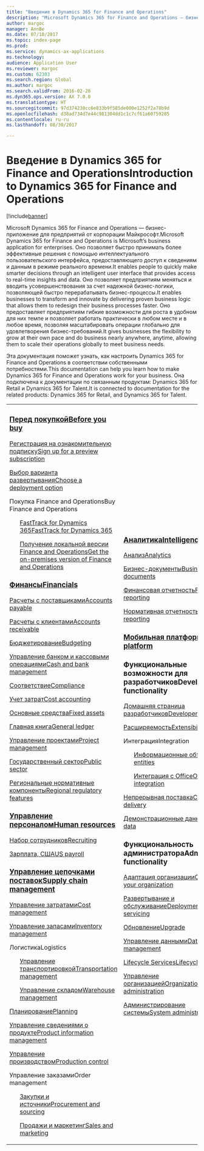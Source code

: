 ```yaml
---
title: "Введение в Dynamics 365 for Finance and Operations"
description: "Microsoft Dynamics 365 for Finance and Operations — бизнес-приложение для предприятий от корпорации Майкрософт. Эта страница поможет вам ознакомиться с продуктом и начать работу с ним."
author: margoc
manager: AnnBe
ms.date: 07/10/2017
ms.topic: index-page
ms.prod: 
ms.service: dynamics-ax-applications
ms.technology: 
audience: Application User
ms.reviewer: margoc
ms.custom: 62303
ms.search.region: Global
ms.author: margoc
ms.search.validFrom: 2016-02-28
ms.dyn365.ops.version: AX 7.0.0
ms.translationtype: HT
ms.sourcegitcommit: 97d374230cc6e833b9f585de000e1252f2a78b9d
ms.openlocfilehash: d38ad734d7e44c981304dd1c1c7cf61a60759285
ms.contentlocale: ru-ru
ms.lasthandoff: 08/30/2017

---
```


# <a name="introduction-to-dynamics-365-for-finance-and-operations"></a><span data-ttu-id="87515-104">Введение в Dynamics 365 for Finance and Operations</span><span class="sxs-lookup"><span data-stu-id="87515-104">Introduction to Dynamics 365 for Finance and Operations</span></span>
[!include[banner](includes/banner.md)]

<span data-ttu-id="87515-105">Microsoft Dynamics 365 for Finance and Operations — бизнес-приложение для предприятий от корпорации Майкрософт.</span><span class="sxs-lookup"><span data-stu-id="87515-105">Microsoft Dynamics 365 for Finance and Operations is Microsoft’s business application for enterprises.</span></span> <span data-ttu-id="87515-106">Оно позволяет быстро принимать более эффективные решения с помощью интеллектуального пользовательского интерфейса, предоставляющего доступ к сведениям и данным в режиме реального времени.</span><span class="sxs-lookup"><span data-stu-id="87515-106">It enables people to quickly make smarter decisions through an intelligent user interface that provides access to real-time insights and data.</span></span> <span data-ttu-id="87515-107">Оно позволяет предприятиям меняться и вводить усовершенствования за счет надежной бизнес-логики, позволяющей быстро перерабатывать бизнес-процессы.</span><span class="sxs-lookup"><span data-stu-id="87515-107">It enables businesses to transform and innovate by delivering proven business logic that allows them to redesign their business processes faster.</span></span> <span data-ttu-id="87515-108">Оно предоставляет предприятиям гибкие возможности для роста в удобном для них темпе и позволяет работать практически в любом месте и в любое время, позволяя масштабировать операции глобально для удовлетворения бизнес-требований.</span><span class="sxs-lookup"><span data-stu-id="87515-108">It gives businesses the flexibility to grow at their own pace and do business nearly anywhere, anytime, allowing them to scale their operations globally to meet business needs.</span></span> 

<span data-ttu-id="87515-109">Эта документация поможет узнать, как настроить Dynamics 365 for Finance and Operations в соответствии собственными потребностями.</span><span class="sxs-lookup"><span data-stu-id="87515-109">This documentation can help you learn how to make Dynamics 365 for Finance and Operations work for your business.</span></span> <span data-ttu-id="87515-110">Она подключена к документации по связанным продуктам: Dynamics 365 for Retail и Dynamics 365 for Talent.</span><span class="sxs-lookup"><span data-stu-id="87515-110">It is connected to documentation for the related products: Dynamics 365 for Retail, and Dynamics 365 for Talent.</span></span> 

<table>
<colgroup>
<col width="33%" />
<col width="33%" />
<col width="33%" />
</colgroup>
<tbody>
<tr class="odd">
<td>
<h3><span data-ttu-id="87515-111"><a href="../fin-and-ops/get-started/before-you-buy">Перед покупкой</a></span><span class="sxs-lookup"><span data-stu-id="87515-111"><a href="../fin-and-ops/get-started/before-you-buy">Before you buy</a></span></span></h3>
<p><span data-ttu-id="87515-112"><a href="../dev-itpro/dev-tools/sign-up-preview-subscription">Регистрация на ознакомительную подписку</a></span><span class="sxs-lookup"><span data-stu-id="87515-112"><a href="../dev-itpro/dev-tools/sign-up-preview-subscription">Sign up for a preview subscription</a></span></span></p>
 <p><span data-ttu-id="87515-113"><a href="../dev-itpro/deployment/choose-deployment-type">Выбор варианта развертывания</a></span><span class="sxs-lookup"><span data-stu-id="87515-113"><a href="../dev-itpro/deployment/choose-deployment-type">Choose a deployment option</a></span></span></p>
<p><span data-ttu-id="87515-114">Покупка Finance and Operations</span><span class="sxs-lookup"><span data-stu-id="87515-114">Buy Finance and Operations</span></span></p>
 <ul style="list-style-type:none">
  <p><span data-ttu-id="87515-115"><a href="../fin-and-ops/get-started/fasttrack-dynamics-365-overview">FastTrack for Dynamics 365</a></span><span class="sxs-lookup"><span data-stu-id="87515-115"><a href="../fin-and-ops/get-started/fasttrack-dynamics-365-overview">FastTrack for Dynamics 365</a></span></span></p>
  <p><span data-ttu-id="87515-116"><a href="../dev-itpro/get-started/purchase-on-premises">Получение локальной версии Finance and Operations</a></span><span class="sxs-lookup"><span data-stu-id="87515-116"><a href="../dev-itpro/get-started/purchase-on-premises">Get the on-premises version of Finance and Operations</a></span></span></p></ul>

<h3><span data-ttu-id="87515-117"><a href="../financials/index">Финансы</a></span><span class="sxs-lookup"><span data-stu-id="87515-117"><a href="../financials/index">Financials</a></span></span></h3>
<p><span data-ttu-id="87515-118"><a href="../financials/accounts-payable/accounts-payable">Расчеты с поставщиками</a></span><span class="sxs-lookup"><span data-stu-id="87515-118"><a href="../financials/accounts-payable/accounts-payable">Accounts payable</a></span></span></p>
<p><span data-ttu-id="87515-119"><a href="../financials/accounts-receivable/accounts-receivable">Расчеты с клиентами</a></span><span class="sxs-lookup"><span data-stu-id="87515-119"><a href="../financials/accounts-receivable/accounts-receivable">Accounts receivable</a></span></span></p>
<p><span data-ttu-id="87515-120"><a href="../financials/budgeting/budgeting-overview">Бюджетирование</a></span><span class="sxs-lookup"><span data-stu-id="87515-120"><a href="../financials/budgeting/budgeting-overview">Budgeting</a></span></span></p>
<p><span data-ttu-id="87515-121"><a href="../financials/cash-bank-management/cash-bank-management">Управление банком и кассовыми операциями</a></span><span class="sxs-lookup"><span data-stu-id="87515-121"><a href="../financials/cash-bank-management/cash-bank-management">Cash and bank management</a></span></span></p>
<p><span data-ttu-id="87515-122"><a href="../financials/general-ledger/audit-policy-rules">Соответствие</a></span><span class="sxs-lookup"><span data-stu-id="87515-122"><a href="../financials/general-ledger/audit-policy-rules">Compliance</a></span></span></p>
<p><span data-ttu-id="87515-123"><a href="../financials/cost-accounting/cost-accounting-home-page">Учет затрат</a></span><span class="sxs-lookup"><span data-stu-id="87515-123"><a href="../financials/cost-accounting/cost-accounting-home-page">Cost accounting</a></span></span></p>
<p><span data-ttu-id="87515-124"><a href="../financials/fixed-assets/fixed-assets">Основные средства</a></span><span class="sxs-lookup"><span data-stu-id="87515-124"><a href="../financials/fixed-assets/fixed-assets">Fixed assets</a></span></span></p>
<p><span data-ttu-id="87515-125"><a href="../financials/general-ledger/general-ledger">Главная книга</a></span><span class="sxs-lookup"><span data-stu-id="87515-125"><a href="../financials/general-ledger/general-ledger">General ledger</a></span></span></p>
<p><span data-ttu-id="87515-126"><a href="../financials/project-management/overview-project-management-accounting">Управление проектами</a></span><span class="sxs-lookup"><span data-stu-id="87515-126"><a href="../financials/project-management/overview-project-management-accounting">Project management</a></span></span></p>
<p><span data-ttu-id="87515-127"><a href="../financials/public-sector/public-sector-functionality">Государственный сектор</a></span><span class="sxs-lookup"><span data-stu-id="87515-127"><a href="../financials/public-sector/public-sector-functionality">Public sector</a></span></span></p>
<p><span data-ttu-id="87515-128"><a href="../dev-itpro/lcs-solutions/country-region">Региональные нормативные компоненты</a></span><span class="sxs-lookup"><span data-stu-id="87515-128"><a href="../dev-itpro/lcs-solutions/country-region">Regional regulatory features</a></span></span></p>

<H3><span data-ttu-id="87515-129"><a href="hr/hr-landing-page">Управление персоналом</a></span><span class="sxs-lookup"><span data-stu-id="87515-129"><a href="hr/hr-landing-page">Human resources</a></span></span></h3>
<p><span data-ttu-id="87515-130"><a href="hr/manage-recruiting-process">Набор сотрудников</a></span><span class="sxs-lookup"><span data-stu-id="87515-130"><a href="hr/manage-recruiting-process">Recruiting</a></span></span></p>
<p><span data-ttu-id="87515-131"><a href="hr/localizations/noam-usa-payroll">Зарплата, США</a></span><span class="sxs-lookup"><span data-stu-id="87515-131"><a href="hr/localizations/noam-usa-payroll">US payroll</a></span></span></p>

<h3><span data-ttu-id="87515-132"><a href="../supply-chain/index">Управление цепочками поставок</a></span><span class="sxs-lookup"><span data-stu-id="87515-132"><a href="../supply-chain/index">Supply chain management</a></span></span></h3>
<p><span data-ttu-id="87515-133"><a href="../supply-chain/cost-management/costing-sheets">Управление затратами</a></span><span class="sxs-lookup"><span data-stu-id="87515-133"><a href="../supply-chain/cost-management/costing-sheets">Cost management</a></span></span></p>
<p><span data-ttu-id="87515-134"><a href="../supply-chain/inventory/inventory-locations">Управление запасами</a></span><span class="sxs-lookup"><span data-stu-id="87515-134"><a href="../supply-chain/inventory/inventory-locations">Inventory management</a></span></span></p>
<p><span data-ttu-id="87515-135">Логистика</span><span class="sxs-lookup"><span data-stu-id="87515-135">Logistics</span></span></p>
<ul style="list-style-type:none">
<p><span data-ttu-id="87515-136"><a href="../supply-chain/transportation/transportation-management-overview">Управление транспортировкой</a></span><span class="sxs-lookup"><span data-stu-id="87515-136"><a href="../supply-chain/transportation/transportation-management-overview">Transportation management</a></span></span></p>
<p><span data-ttu-id="87515-137"><a href="../supply-chain/warehousing/warehouse-configuration">Управление складом</a></span><span class="sxs-lookup"><span data-stu-id="87515-137"><a href="../supply-chain/warehousing/warehouse-configuration">Warehouse management</a></span></span></p></ul>
<p><span data-ttu-id="87515-138"><a href="../supply-chain/master-planning/master-plans">Планирование</a></span><span class="sxs-lookup"><span data-stu-id="87515-138"><a href="../supply-chain/master-planning/master-plans">Planning</a></span></span></p>
<p><span data-ttu-id="87515-139"><a href="../supply-chain/pim/product-information">Управление сведениями о продукте</a></span><span class="sxs-lookup"><span data-stu-id="87515-139"><a href="../supply-chain/pim/product-information">Product information management</a></span></span></p>
<p><span data-ttu-id="87515-140"><a href="../supply-chain/production-control/create-production-orders">Управление производством</a></span><span class="sxs-lookup"><span data-stu-id="87515-140"><a href="../supply-chain/production-control/create-production-orders">Production control</a></span></span></p>
<p><span data-ttu-id="87515-141">Управление заказами</span><span class="sxs-lookup"><span data-stu-id="87515-141">Order management</span></span></p>
  <ul style="list-style-type:none">
  <p><span data-ttu-id="87515-142"><a href="../supply-chain/procurement/procurement-sourcing-overview">Закупки и источники</a></span><span class="sxs-lookup"><span data-stu-id="87515-142"><a href="../supply-chain/procurement/procurement-sourcing-overview">Procurement and sourcing</a></span></span></p>
  <p><span data-ttu-id="87515-143"><a href="../supply-chain/sales-marketing/overview-sales-marketing">Продажи и маркетинг</a></span><span class="sxs-lookup"><span data-stu-id="87515-143"><a href="../supply-chain/sales-marketing/overview-sales-marketing">Sales and marketing</a></span></span></p></ul>
</td>
<td>
<h3><span data-ttu-id="87515-144"><a href="../dev-itpro/analytics/information-access-reporting">Аналитика</a></span><span class="sxs-lookup"><span data-stu-id="87515-144"><a href="../dev-itpro/analytics/information-access-reporting">Intelligence</a></span></span></h3>
<p><span data-ttu-id="87515-145"><a href="../dev-itpro/analytics/analytics">Анализ</a></span><span class="sxs-lookup"><span data-stu-id="87515-145"><a href="../dev-itpro/analytics/analytics">Analytics</a></span></span></p>
 <p><span data-ttu-id="87515-146"><a href="../dev-itpro/analytics/document-reporting-services">Бизнес-документы</a></span><span class="sxs-lookup"><span data-stu-id="87515-146"><a href="../dev-itpro/analytics/document-reporting-services">Business documents</a></span></span></p>
<p><span data-ttu-id="87515-147"><a href="../dev-itpro/analytics/financial-reporting-intro">Финансовая отчетность</a></span><span class="sxs-lookup"><span data-stu-id="87515-147"><a href="../dev-itpro/analytics/financial-reporting-intro">Financial reporting</a></span></span></p>
<p><span data-ttu-id="87515-148"><a href="../dev-itpro/analytics/general-electronic-reporting">Нормативная отчетность</a></span><span class="sxs-lookup"><span data-stu-id="87515-148"><a href="../dev-itpro/analytics/general-electronic-reporting">Regulatory reporting</a></span></span></p>

<h3><span data-ttu-id="87515-149"><a href="../dev-itpro/mobile-apps/platform/mobile-platform-home-page">Мобильная платформа</a></span><span class="sxs-lookup"><span data-stu-id="87515-149"><a href="../dev-itpro/mobile-apps/platform/mobile-platform-home-page">Mobile platform</a></span></span></h3>

<h3><span data-ttu-id="87515-150">Функциональные возможности для разработчиков</span><span class="sxs-lookup"><span data-stu-id="87515-150">Developer functionality</span></span></h3>
<p><span data-ttu-id="87515-151"><a href="../dev-itpro/dev-tools/developer-home-page">Домашняя страница разработчиков</a></span><span class="sxs-lookup"><span data-stu-id="87515-151"><a href="../dev-itpro/dev-tools/developer-home-page">Developer home page</a></span></span></p>
<p><span data-ttu-id="87515-152"><a href="../dev-itpro/extensibility/extensibility-home-page">Расширяемость</a></span><span class="sxs-lookup"><span data-stu-id="87515-152"><a href="../dev-itpro/extensibility/extensibility-home-page">Extensibility</a></span></span></p>
<p><span data-ttu-id="87515-153">Интеграция</span><span class="sxs-lookup"><span data-stu-id="87515-153">Integration</span></span></p>
<ul style="list-style-type:none"><p><span data-ttu-id="87515-154"><a href="../dev-itpro/data-entities/data-entities">Информационные объекты</a></span><span class="sxs-lookup"><span data-stu-id="87515-154"><a href="../dev-itpro/data-entities/data-entities">Data entities</a></span></span></p>
<p><span data-ttu-id="87515-155"><a href="../dev-itpro/office-integration/office-integration">Интеграция с Office</a></span><span class="sxs-lookup"><span data-stu-id="87515-155"><a href="../dev-itpro/office-integration/office-integration">Office integration</a></span></span></p></ul></p>
<p><span data-ttu-id="87515-156"><a href="../dev-itpro/dev-tools/continuous-delivery-home-page">Непрерывная поставка</a></span><span class="sxs-lookup"><span data-stu-id="87515-156"><a href="../dev-itpro/dev-tools/continuous-delivery-home-page">Continuous delivery</a></span></span></p>
<p><span data-ttu-id="87515-157"><a href="../dev-itpro/get-started/demo-data">Демонстрационные данные</a></span><span class="sxs-lookup"><span data-stu-id="87515-157"><a href="../dev-itpro/get-started/demo-data">Demo data</a></span></span></p>

<h3><span data-ttu-id="87515-158">Функциональность администратора</span><span class="sxs-lookup"><span data-stu-id="87515-158">Administrator functionality</span></span></h3>
<p><span data-ttu-id="87515-159"><a href="../fin-and-ops/get-started/onboarding-home">Адаптация организации</a></span><span class="sxs-lookup"><span data-stu-id="87515-159"><a href="../fin-and-ops/get-started/onboarding-home">Onboarding your organization</a></span></span></p>
<p><span data-ttu-id="87515-160"><a href="../dev-itpro/deployment/deploy-demo-environment">Развертывание и обслуживание</a></span><span class="sxs-lookup"><span data-stu-id="87515-160"><a href="../dev-itpro/deployment/deploy-demo-environment">Deployment and servicing</a></span></span></p>
<p><span data-ttu-id="87515-161"><a href="../dev-itpro/migration-upgrade/upgrade-home-page">Обновление</a></span><span class="sxs-lookup"><span data-stu-id="87515-161"><a href="../dev-itpro/migration-upgrade/upgrade-home-page">Upgrade</a></span></span></p>
<p><span data-ttu-id="87515-162"><a href="../dev-itpro/data-entities/data-management-integration-data-entity">Управление данными</a></span><span class="sxs-lookup"><span data-stu-id="87515-162"><a href="../dev-itpro/data-entities/data-management-integration-data-entity">Data management</a></span></span></p>
<p><span data-ttu-id="87515-163"><a href="../dev-itpro/lifecycle-services/lcs">Lifecycle Services</a></span><span class="sxs-lookup"><span data-stu-id="87515-163"><a href="../dev-itpro/lifecycle-services/lcs">Lifecycle Services</a></span></span></p>
<p><span data-ttu-id="87515-164"><a href="../fin-and-ops/organization-administration/organization-administration-home-page">Управление организацией</a></span><span class="sxs-lookup"><span data-stu-id="87515-164"><a href="../fin-and-ops/organization-administration/organization-administration-home-page">Organization administration</a></span></span></p>
<p><span data-ttu-id="87515-165"><a href="../dev-itpro/sysadmin/system-administration-home-page">Администрирование системы</a></span><span class="sxs-lookup"><span data-stu-id="87515-165"><a href="../dev-itpro/sysadmin/system-administration-home-page">System administration</a></span></span></p>
</td>
<td>
<h3><span data-ttu-id="87515-166">Связанные продукты</span><span class="sxs-lookup"><span data-stu-id="87515-166">Related products</span></span></h3>
<h4><span data-ttu-id="87515-167"><a href="../talent/index">Dynamics 365 for Talent</a></span><span class="sxs-lookup"><span data-stu-id="87515-167"><a href="../talent/index">Dynamics 365 for Talent</a></span></span></h4>
<p><span data-ttu-id="87515-168"><a href="../talent/manage-benefit-program">Льготы</a></span><span class="sxs-lookup"><span data-stu-id="87515-168"><a href="../talent/manage-benefit-program">Benefits</a></span></span></p>
<p><span data-ttu-id="87515-169"><a href="../talent/performance-management-overview">Развитие и обучение сотрудников</a></span><span class="sxs-lookup"><span data-stu-id="87515-169"><a href="../talent/performance-management-overview">Employee development and training</a></span></span></p>
<p><span data-ttu-id="87515-170"><a href="../talent/questionnaires">Анкета</a></span><span class="sxs-lookup"><span data-stu-id="87515-170"><a href="../talent/questionnaires">Questionnaire</a></span></span></p>

<h4><span data-ttu-id="87515-171"><a href="../retail/index">Dynamics 365 for Retail</a></span><span class="sxs-lookup"><span data-stu-id="87515-171"><a href="../retail/index">Dynamics 365 for Retail</a></span></span></h4>
<p><span data-ttu-id="87515-172"><a href="../retail/call-center-functionality">Центр обработки вызовов</span><span class="sxs-lookup"><span data-stu-id="87515-172"><a href="../retail/call-center-functionality">Call center</span></span></p>
<p><span data-ttu-id="87515-173"><a href="../retail/define-maintain-retail-channels">Настройка канала и управление им</span><span class="sxs-lookup"><span data-stu-id="87515-173"><a href="../retail/define-maintain-retail-channels">Channel setup and management</span></span></p>
<p><span data-ttu-id="87515-174"><a href="../retail/retail-peripherals-overview">MPOS и Cloud POS</span><span class="sxs-lookup"><span data-stu-id="87515-174"><a href="../retail/retail-peripherals-overview">MPOS and Cloud POS</span></span></p>
<p><span data-ttu-id="87515-175"><a href="../retail/dev-itpro/dev-retail-home-page">Администрирование и разработка для Retail</span><span class="sxs-lookup"><span data-stu-id="87515-175"><a href="../retail/dev-itpro/dev-retail-home-page">Retail developer and administration</span></span></p>

</td>
</tr>

</tbody>
</table>

